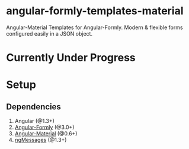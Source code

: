 angular-formly-templates-material
=============================

Angular-Material Templates for Angular-Formly. Modern & flexible forms configured easily in a JSON object.

# Currently Under Progress

# Setup
## Dependencies

1. Angular (@1.3+)
2. [Angular-Formly](https://github.com/formly-js/angular-formly "Angular-Formly") (@3.0+)
3. [Angular-Material](https://material.angularjs.org/#/ "Angular-Material") (@0.6+)
4. [ngMessages](https://docs.angularjs.org/api/ngMessages/directive/ngMessages "ngMessages Docs") (@1.3+)